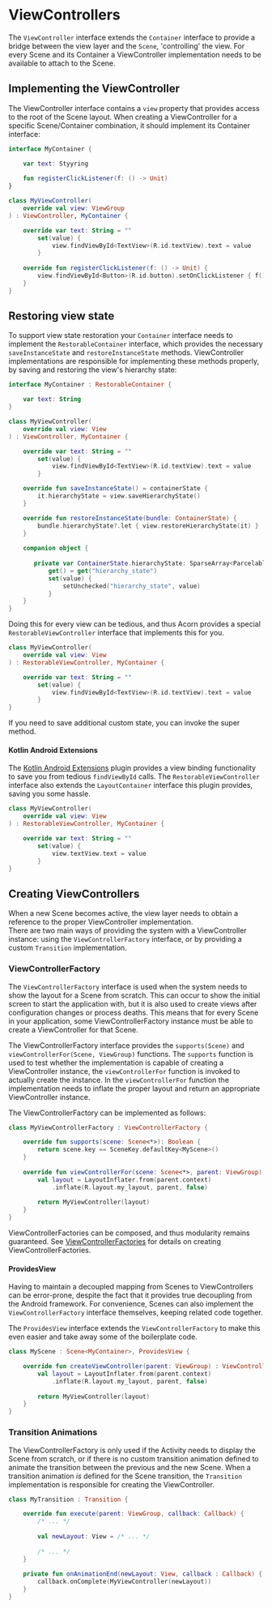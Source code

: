 # ViewControllers

The `ViewController` interface extends the `Container` interface to provide a
bridge between the view layer and the `Scene`, 'controlling' the view.
For every Scene and its Container a ViewController implementation needs to be 
available to attach to the Scene.


## Implementing the ViewController

The ViewController interface contains a `view` property that provides access to
the root of the Scene layout.
When creating a ViewController for a specific Scene/Container combination, it 
should implement its Container interface:

```kotlin
interface MyContainer {

    var text: Styyring
    
    fun registerClickListener(f: () -> Unit)
}

class MyViewController(
    override val view: ViewGroup
) : ViewController, MyContainer {

    override var text: String = ""
        set(value) {
            view.findViewById<TextView>(R.id.textView).text = value
        }
        
    override fun registerClickListener(f: () -> Unit) {
        view.findViewById<Button>(R.id.button).setOnClickListener { f() }
    }
}
```

## Restoring view state

To support view state restoration your `Container` interface needs to implement 
the `RestorableContainer` interface, which provides the necessary 
`saveInstanceState` and `restoreInstanceState` methods.
ViewController implementations are responsible for implementing these methods
properly, by saving and restoring the view's hierarchy state:

```kotlin
interface MyContainer : RestorableContainer {

    var text: String
}

class MyViewController(
    override val view: View
) : ViewController, MyContainer {

    override var text: String = ""
        set(value) {
            view.findViewById<TextView>(R.id.textView).text = value
        }

    override fun saveInstanceState() = containerState {
        it.hierarchyState = view.saveHierarchyState()
    }

    override fun restoreInstanceState(bundle: ContainerState) {
        bundle.hierarchyState?.let { view.restoreHierarchyState(it) }
    }
    
    companion object {
    
       private var ContainerState.hierarchyState: SparseArray<Parcelable>?
           get() = get("hierarchy_state")
           set(value) {
               setUnchecked("hierarchy_state", value)
           }
    } 
}
```

Doing this for every view can be tedious, and thus Acorn provides a special 
`RestorableViewController` interface that implements this for you.

```kotlin
class MyViewController(
    override val view: View
) : RestorableViewController, MyContainer {

    override var text: String = ""
        set(value) {
            view.findViewById<TextView>(R.id.textView).text = value
        }
}
```

If you need to save additional custom state, you can invoke the super method.

#### Kotlin Android Extensions

The [Kotlin Android Extensions](https://kotlinlang.org/docs/tutorials/android-plugin.html)
plugin provides a view binding functionality to save you from tedious 
`findViewById` calls.
The `RestorableViewController` interface also extends the `LayoutContainer`
interface this plugin provides, saving you some hassle.

```kotlin
class MyViewController(
    override val view: View
) : RestorableViewController, MyContainer {

    override var text: String = ""
        set(value) {
            view.textView.text = value
        }
}
```

## Creating ViewControllers

When a new Scene becomes active, the view layer needs to obtain a reference to 
the proper ViewController implementation.  
There are two main ways of providing the system with a ViewController instance:
using the `ViewControllerFactory` interface, or by providing a custom 
`Transition` implementation.

### ViewControllerFactory

The `ViewControllerFactory` interface is used when the system needs to show the 
layout for a Scene from scratch. 
This can occur to show the initial screen to start the application with, but it 
is also used to create views after configuration changes or process deaths.
This means that for every Scene in your application, some ViewControllerFactory
instance must be able to create a ViewController for that Scene.

The ViewControllerFactory interface provides the `supports(Scene)` and
`viewControllerFor(Scene, ViewGroup)` functions.
The `supports` function is used to test whether the implementation is capable of
creating a ViewController instance, the `viewControllerFor` function is invoked
to actually create the instance.
In the `viewControllerFor` function the implementation needs to inflate the 
proper layout and return an appropriate ViewController instance.

The ViewControllerFactory can be implemented as follows:

```kotlin
class MyViewControllerFactory : ViewControllerFactory {

    override fun supports(scene: Scene<*>): Boolean {
        return scene.key == SceneKey.defaultKey<MyScene>()
    }
    
    override fun viewControllerFor(scene: Scene<*>, parent: ViewGroup): ViewController {
        val layout = LayoutInflater.from(parent.context)
            .inflate(R.layout.my_layout, parent, false)
    
        return MyViewController(layout)
    }
}
```

ViewControllerFactories can be composed, and thus modularity remains guaranteed.
See [ViewControllerFactories](viewcontrollerfactories) for details on creating ViewControllerFactories.

#### ProvidesView

Having to maintain a decoupled mapping from Scenes to ViewControllers can be 
error-prone, despite the fact that it provides true decoupling from the Android
framework.
For convenience, Scenes can also implement the `ViewControllerFactory` interface
themselves, keeping related code together.

The `ProvidesView` interface extends the `ViewControllerFactory` to make this
even easier and take away some of the boilerplate code.

```kotlin
class MyScene : Scene<MyContainer>, ProvidesView {

    override fun createViewController(parent: ViewGroup) : ViewController {
        val layout = LayoutInflater.from(parent.context)
            .inflate(R.layout.my_layout, parent, false)
    
        return MyViewController(layout)
    }
}
```

### Transition Animations

The ViewControllerFactory is only used if the Activity needs to display the 
Scene from scratch, or if there is no custom transition animation defined to 
animate the transition between the previous and the new Scene.
When a transition animation _is_ defined for the Scene transition, the 
`Transition` implementation is responsible for creating the ViewController.

```kotlin
class MyTransition : Transition {

    override fun execute(parent: ViewGroup, callback: Callback) {
        /* ... */
    
        val newLayout: View = /* ... */
        
        /* ... */
    }
    
    private fun onAnimationEnd(newLayout: View, callback : Callback) {
        callback.onComplete(MyViewController(newLayout))
    }
}
```
